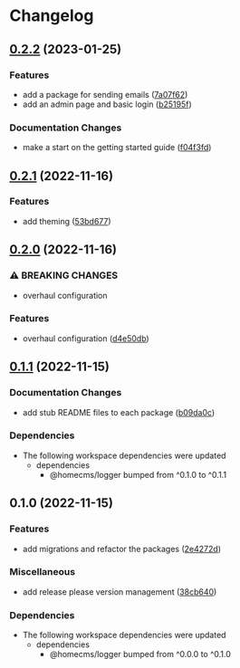 # Changelog

## [0.2.2](https://github.com/homecms/homecms/compare/config-v0.2.1...config-v0.2.2) (2023-01-25)


### Features

* add a package for sending emails ([7a07f62](https://github.com/homecms/homecms/commit/7a07f62fb7be353ac9d78fbdf1ac485b650152ca))
* add an admin page and basic login ([b25195f](https://github.com/homecms/homecms/commit/b25195fc5b2f292ad9ddf819ae04fabb901f208c))


### Documentation Changes

* make a start on the getting started guide ([f04f3fd](https://github.com/homecms/homecms/commit/f04f3fdad71b0c50d787bd7d0ded9205829b33f0))

## [0.2.1](https://github.com/homecms/homecms/compare/config-v0.2.0...config-v0.2.1) (2022-11-16)


### Features

* add theming ([53bd677](https://github.com/homecms/homecms/commit/53bd67712e67dd12b65fa1810e76656e2f4a46ac))

## [0.2.0](https://github.com/homecms/homecms/compare/config-v0.1.1...config-v0.2.0) (2022-11-16)


### ⚠ BREAKING CHANGES

* overhaul configuration

### Features

* overhaul configuration ([d4e50db](https://github.com/homecms/homecms/commit/d4e50db7fe8a89663a02eaec16b97e397295e200))

## [0.1.1](https://github.com/homecms/homecms/compare/config-v0.1.0...config-v0.1.1) (2022-11-15)


### Documentation Changes

* add stub README files to each package ([b09da0c](https://github.com/homecms/homecms/commit/b09da0c9ed9b68f47e5362bca5241fa67d7f5c3b))


### Dependencies

* The following workspace dependencies were updated
  * dependencies
    * @homecms/logger bumped from ^0.1.0 to ^0.1.1

## 0.1.0 (2022-11-15)


### Features

* add migrations and refactor the packages ([2e4272d](https://github.com/homecms/homecms/commit/2e4272de6c4ab33738f87b4db8eefb1f8268e5d2))


### Miscellaneous

* add release please version management ([38cb640](https://github.com/homecms/homecms/commit/38cb640b85eec2b33e9421c30fee0ea35b2c6989))


### Dependencies

* The following workspace dependencies were updated
  * dependencies
    * @homecms/logger bumped from ^0.0.0 to ^0.1.0
